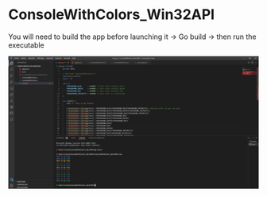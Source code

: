 # ConsoleWithColors_Win32API
You will need to build the app before launching it
-> Go build
-> then run the executable


![](https://github.com/rhomari/ConsoleWithColors_Win32API/blob/master/CGO%20consolewithcolors.PNG)
